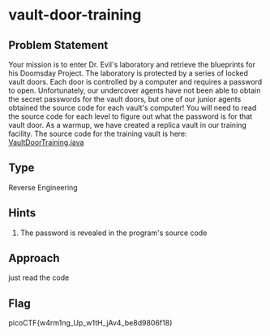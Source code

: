 # vault-door-training

## Problem Statement

Your mission is to enter Dr. Evil's laboratory and retrieve the blueprints
for his Doomsday Project. The laboratory is protected by a series of 
locked vault doors. Each door is controlled by a computer and requires 
a password to open. Unfortunately, our undercover agents have not been 
able to obtain the secret passwords for the vault doors, but one of our 
junior agents obtained the source code for each vault's computer! 
You will need to read the source code for each level to figure out what 
the password is for that vault door. As a warmup, we have created a replica 
vault in our training facility. The source code for the training vault is 
here: [VaultDoorTraining.java](https://jupiter.challenges.picoctf.org/static/a4a1ca9c54d8fac9404f9cbc50d9751a/VaultDoorTraining.java)



## Type

Reverse Engineering

## Hints

1. The password is revealed in the program's source code

## Approach

just read the code

## Flag

picoCTF{w4rm1ng_Up_w1tH_jAv4_be8d9806f18}